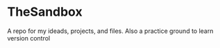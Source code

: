 # TheSandbox
A repo for my ideads, projects, and files. Also a practice ground to learn version control
